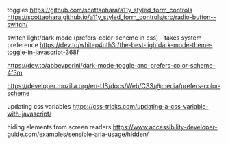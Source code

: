 toggles
https://github.com/scottaohara/a11y_styled_form_controls
https://scottaohara.github.io/a11y_styled_form_controls/src/radio-button--switch/


switch light/dark mode (prefers-color-scheme in css) - takes system preference
https://dev.to/whitep4nth3r/the-best-lightdark-mode-theme-toggle-in-javascript-368f

https://dev.to/abbeyperini/dark-mode-toggle-and-prefers-color-scheme-4f3m

https://developer.mozilla.org/en-US/docs/Web/CSS/@media/prefers-color-scheme


updating css variables
https://css-tricks.com/updating-a-css-variable-with-javascript/

hiding elements from screen readers
https://www.accessibility-developer-guide.com/examples/sensible-aria-usage/hidden/
